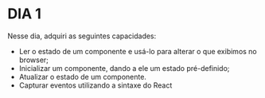 # DIA 1

Nesse dia, adquiri as seguintes capacidades: 
* Ler o estado de um componente e usá-lo para alterar o que exibimos no browser;
* Inicializar um componente, dando a ele um estado pré-definido;
* Atualizar o estado de um componente.
* Capturar eventos utilizando a sintaxe do React

